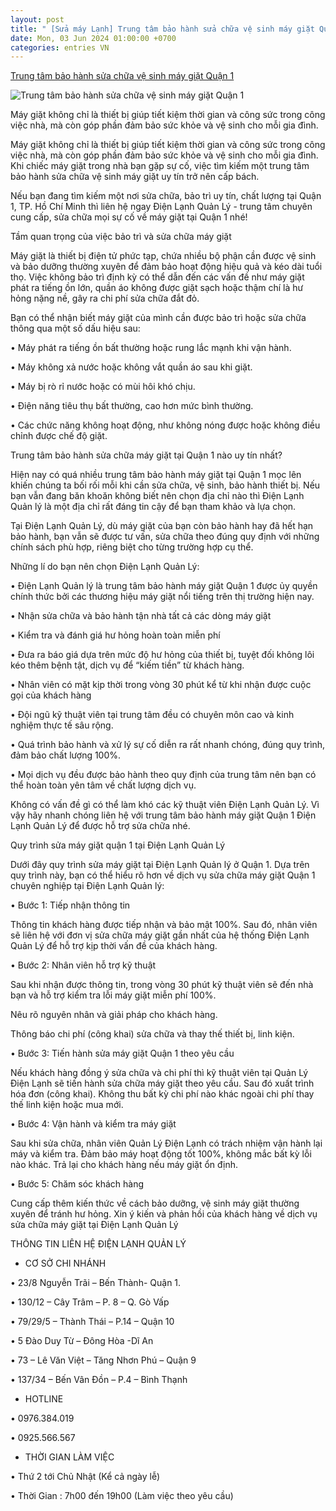 ```yaml
---
layout: post
title: " [Sửa máy Lạnh] Trung tâm bảo hành sửa chữa vệ sinh máy giặt Quận 1"
date: Mon, 03 Jun 2024 01:00:00 +0700
categories: entries VN
---
```

[Trung tâm bảo hành sửa chữa vệ sinh máy giặt Quận 1](https://baothainguyen.vn/thong-tin-quang-cao/202406/trung-tam-bao-hanh-sua-chua-ve-sinh-may-giat-quan-1-ddc20a4/)

![Trung tâm bảo hành sửa chữa vệ sinh máy giặt Quận 1](https://baothainguyen.vn/file/e7837c027f6ecd14017ffa4e5f2a0e34/062024/picture25_20240603163250.png)

Máy giặt không chỉ là thiết bị giúp tiết kiệm thời gian và công sức trong công việc nhà, mà còn góp phần đảm bảo sức khỏe và vệ sinh cho mỗi gia đình.

Máy giặt không chỉ là thiết bị giúp tiết kiệm thời gian và công sức trong công việc nhà, mà còn góp phần đảm bảo sức khỏe và vệ sinh cho mỗi gia đình. Khi chiếc máy giặt trong nhà bạn gặp sự cố, việc tìm kiếm một trung tâm bảo hành sửa chữa vệ sinh máy giặt uy tín trở nên cấp bách.

Nếu bạn đang tìm kiếm một nơi sửa chữa, bảo trì uy tín, chất lượng tại Quận 1, TP. Hồ Chí Minh thì liên hệ ngay Điện Lạnh Quản Lý - trung tâm chuyên cung cấp, sửa chữa mọi sự cố về máy giặt tại Quận 1 nhé!

Tầm quan trọng của việc bảo trì và sửa chữa máy giặt

Máy giặt là thiết bị điện tử phức tạp, chứa nhiều bộ phận cần được vệ sinh và bảo dưỡng thường xuyên để đảm bảo hoạt động hiệu quả và kéo dài tuổi thọ. Việc không bảo trì định kỳ có thể dẫn đến các vấn đề như máy giặt phát ra tiếng ồn lớn, quần áo không được giặt sạch hoặc thậm chí là hư hỏng nặng nề, gây ra chi phí sửa chữa đắt đỏ.

Bạn có thể nhận biết máy giặt của mình cần được bảo trì hoặc sửa chữa thông qua một số dấu hiệu sau:

• Máy phát ra tiếng ồn bất thường hoặc rung lắc mạnh khi vận hành.

• Máy không xả nước hoặc không vắt quần áo sau khi giặt.

• Máy bị rò rỉ nước hoặc có mùi hôi khó chịu.

• Điện năng tiêu thụ bất thường, cao hơn mức bình thường.

• Các chức năng không hoạt động, như không nóng được hoặc không điều chỉnh được chế độ giặt.

Trung tâm bảo hành sửa chữa máy giặt tại Quận 1 nào uy tín nhất?

Hiện nay có quá nhiều trung tâm bảo hành máy giặt tại Quận 1 mọc lên khiến chúng ta bối rối mỗi khi cần sửa chữa, vệ sinh, bảo hành thiết bị. Nếu bạn vẫn đang băn khoăn không biết nên chọn địa chỉ nào thì Điện Lạnh Quản lý là một địa chỉ rất đáng tin cậy để bạn tham khảo và lựa chọn.

Tại Điện Lạnh Quản Lý, dù máy giặt của bạn còn bảo hành hay đã hết hạn bảo hành, bạn vẫn sẽ được tư vấn, sửa chữa theo đúng quy định với những chính sách phù hợp, riêng biệt cho từng trường hợp cụ thể.

Những lí do bạn nên chọn Điện Lạnh Quản Lý:

• Điện Lạnh Quản lý là trung tâm bảo hành máy giặt Quận 1 được ủy quyền chính thức bởi các thương hiệu máy giặt nổi tiếng trên thị trường hiện nay.

• Nhận sửa chữa và bảo hành tận nhà tất cả các dòng máy giặt

• Kiểm tra và đánh giá hư hỏng hoàn toàn miễn phí

• Đưa ra báo giá dựa trên mức độ hư hỏng của thiết bị, tuyệt đối không lôi kéo thêm bệnh tật, dịch vụ để “kiếm tiền” từ khách hàng.

• Nhân viên có mặt kịp thời trong vòng 30 phút kể từ khi nhận được cuộc gọi của khách hàng

• Đội ngũ kỹ thuật viên tại trung tâm đều có chuyên môn cao và kinh nghiệm thực tế sâu rộng.

• Quá trình bảo hành và xử lý sự cố diễn ra rất nhanh chóng, đúng quy trình, đảm bảo chất lượng 100%.

• Mọi dịch vụ đều được bảo hành theo quy định của trung tâm nên bạn có thể hoàn toàn yên tâm về chất lượng dịch vụ.

Không có vấn đề gì có thể làm khó các kỹ thuật viên Điện Lạnh Quản Lý. Vì vậy hãy nhanh chóng liên hệ với trung tâm bảo hành máy giặt Quận 1 Điện Lạnh Quản Lý để được hỗ trợ sửa chữa nhé.

Quy trình sửa máy giặt quận 1 tại Điện Lạnh Quản Lý

Dưới đây quy trình sửa máy giặt tại Điện Lạnh Quản lý ở Quận 1. Dựa trên quy trình này, bạn có thể hiểu rõ hơn về dịch vụ sửa chữa máy giặt Quận 1 chuyên nghiệp tại Điện Lạnh Quản lý:

• Bước 1: Tiếp nhận thông tin

Thông tin khách hàng được tiếp nhận và bảo mật 100%. Sau đó, nhân viên sẽ liên hệ với đơn vị sửa chữa máy giặt gần nhất của hệ thống Điện Lạnh Quản Lý để hỗ trợ kịp thời vấn đề của khách hàng.

• Bước 2: Nhân viên hỗ trợ kỹ thuật

Sau khi nhận được thông tin, trong vòng 30 phút kỹ thuật viên sẽ đến nhà bạn và hỗ trợ kiểm tra lỗi máy giặt miễn phí 100%.

Nêu rõ nguyên nhân và giải pháp cho khách hàng.

Thông báo chi phí (công khai) sửa chữa và thay thế thiết bị, linh kiện.

• Bước 3: Tiến hành sửa máy giặt Quận 1 theo yêu cầu

Nếu khách hàng đồng ý sửa chữa và chi phí thì kỹ thuật viên tại Quản Lý Điện Lạnh sẽ tiến hành sửa chữa máy giặt theo yêu cầu. Sau đó xuất trình hóa đơn (công khai). Không thu bất kỳ chi phí nào khác ngoài chi phí thay thế linh kiện hoặc mua mới.

• Bước 4: Vận hành và kiểm tra máy giặt

Sau khi sửa chữa, nhân viên Quản Lý Điện Lạnh có trách nhiệm vận hành lại máy và kiểm tra. Đảm bảo máy hoạt động tốt 100%, không mắc bất kỳ lỗi nào khác. Trả lại cho khách hàng nếu máy giặt ổn định.

• Bước 5: Chăm sóc khách hàng

Cung cấp thêm kiến thức về cách bảo dưỡng, vệ sinh máy giặt thường xuyên để tránh hư hỏng. Xin ý kiến và phản hồi của khách hàng về dịch vụ sửa chữa máy giặt tại Điện Lạnh Quản Lý

THÔNG TIN LIÊN HỆ ĐIỆN LẠNH QUẢN LÝ

+ CƠ SỞ CHI NHÁNH

• 23/8 Nguyễn Trãi – Bến Thành- Quận 1.

• 130/12 – Cây Trâm – P. 8 – Q. Gò Vấp

• 79/29/5 – Thành Thái – P.14 – Quận 10

• 5 Đào Duy Từ – Đông Hòa -Dĩ An

• 73 – Lê Văn Việt – Tăng Nhơn Phú – Quận 9

• 137/34 – Bến Vân Đồn – P.4 – Bình Thạnh

+ HOTLINE

• 0976.384.019

• 0925.566.567

+ THỜI GIAN LÀM VIỆC

• Thứ 2 tới Chủ Nhật (Kể cả ngày lễ)

• Thời Gian : 7h00 đến 19h00 (Làm việc theo yêu cầu)

